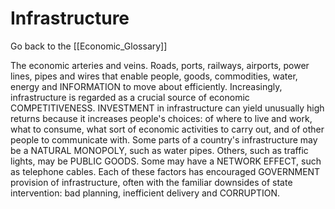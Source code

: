 # Infrastructure

Go back to the [[Economic_Glossary]]


The economic arteries and veins. Roads, ports, railways, airports, power lines, pipes and wires that enable people, goods, commodities, water, energy and INFORMATION to move about efficiently. Increasingly, infrastructure is regarded as a crucial source of economic COMPETITIVENESS. INVESTMENT in infrastructure can yield unusually high returns because it increases people's choices: of where to live and work, what to consume, what sort of economic activities to carry out, and of other people to communicate with. Some parts of a country's infrastructure may be a NATURAL MONOPOLY, such as water pipes. Others, such as traffic lights, may be PUBLIC GOODS. Some may have a NETWORK EFFECT, such as telephone cables. Each of these factors has encouraged GOVERNMENT provision of infra­structure, often with the familiar downsides of state intervention: bad planning, inefficient delivery and CORRUPTION.

